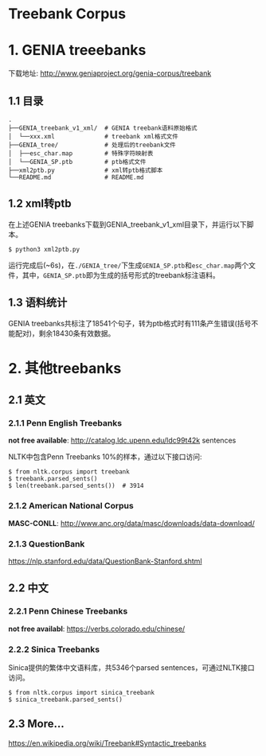 # Treebank Corpus


# 1. GENIA treeebanks

下载地址: http://www.geniaproject.org/genia-corpus/treebank

## 1.1 目录

    .
    ├──GENIA_treebank_v1_xml/  # GENIA treebank语料原始格式
    │  └──xxx.xml              # treebank xml格式文件
    ├──GENIA_tree/             # 处理后的treebank文件
    │  ├──esc_char.map         # 特殊字符映射表
    │  └──GENIA_SP.ptb         # ptb格式文件
    ├──xml2ptb.py              # xml转ptb格式脚本
    └──README.md               # README.md

## 1.2 xml转ptb

在上述GENIA treebanks下载到GENIA_treebank_v1_xml目录下，并运行以下脚本。

    $ python3 xml2ptb.py

运行完成后(~6s)，在`./GENIA_tree/`下生成`GENIA_SP.ptb`和`esc_char.map`两个文件，其中，`GENIA_SP.ptb`即为生成的括号形式的treebank标注语料。

## 1.3 语料统计

GENIA treebanks共标注了18541个句子，转为ptb格式时有111条产生错误(括号不能配对)，剩余18430条有效数据。


# 2. 其他treebanks

## 2.1 英文

### 2.1.1 Penn English Treebanks

**not free available**: http://catalog.ldc.upenn.edu/ldc99t42k sentences

NLTK中包含Penn Treebanks 10%的样本，通过以下接口访问:

    $ from nltk.corpus import treebank
    $ treebank.parsed_sents()
    $ len(treebank.parsed_sents())  # 3914

### 2.1.2 American National Corpus

**MASC-CONLL**: http://www.anc.org/data/masc/downloads/data-download/

### 2.1.3 QuestionBank

https://nlp.stanford.edu/data/QuestionBank-Stanford.shtml

## 2.2 中文

### 2.2.1 Penn Chinese Treebanks

**not free availabl**: https://verbs.colorado.edu/chinese/

### 2.2.2 Sinica Treebanks

Sinica提供的繁体中文语料库，共5346个parsed sentences，可通过NLTK接口访问。

    $ from nltk.corpus import sinica_treebank
    $ sinica_treebank.parsed_sents()

## 2.3 More...

https://en.wikipedia.org/wiki/Treebank#Syntactic_treebanks
